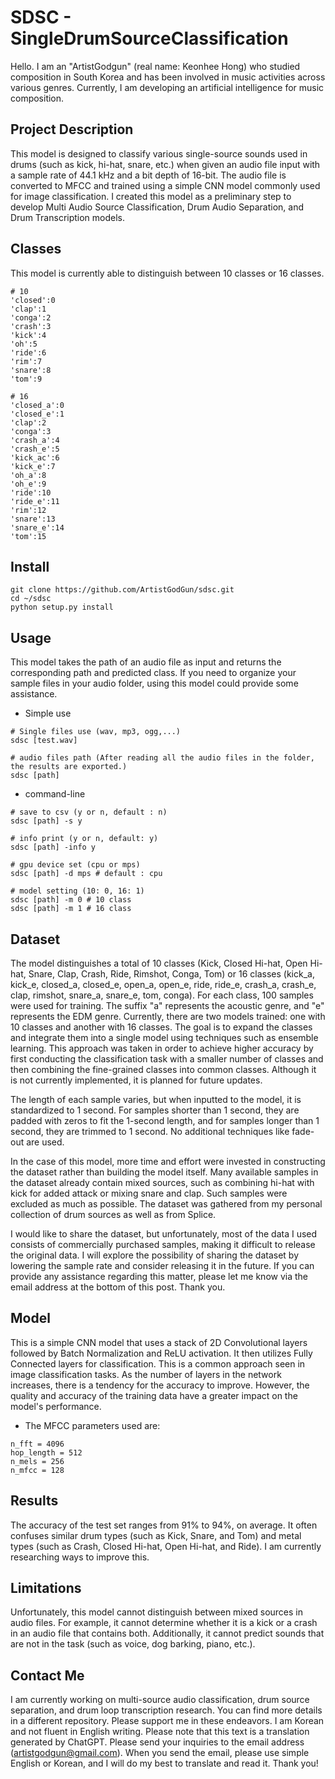 # SDSC - SingleDrumSourceClassification 
Hello. I am an "ArtistGodgun" (real name: Keonhee Hong) who studied composition in South Korea and has been involved in music activities across various genres. Currently, I am developing an artificial intelligence for music composition. 

## Project Description

This model is designed to classify various single-source sounds used in drums (such as kick, hi-hat, snare, etc.) when given an audio file input with a sample rate of 44.1 kHz and a bit depth of 16-bit. The audio file is converted to MFCC and trained using a simple CNN model commonly used for image classification. I created this model as a preliminary step to develop Multi Audio Source Classification, Drum Audio Separation, and Drum Transcription models.

## Classes
This model is currently able to distinguish between 10 classes or 16 classes.
```
# 10
'closed':0
'clap':1
'conga':2
'crash':3
'kick':4
'oh':5
'ride':6
'rim':7
'snare':8
'tom':9
```
```
# 16
'closed_a':0
'closed_e':1
'clap':2
'conga':3
'crash_a':4
'crash_e':5
'kick_ac':6
'kick_e':7
'oh_a':8
'oh_e':9
'ride':10
'ride_e':11
'rim':12
'snare':13
'snare_e':14
'tom':15
```

## Install
```
git clone https://github.com/ArtistGodGun/sdsc.git
cd ~/sdsc
python setup.py install
```

## Usage

This model takes the path of an audio file as input and returns the corresponding path and predicted class. If you need to organize your sample files in your audio folder, using this model could provide some assistance.

* Simple use
```
# Single files use (wav, mp3, ogg,...)
sdsc [test.wav]

# audio files path (After reading all the audio files in the folder, the results are exported.)
sdsc [path]
```

* command-line
```
# save to csv (y or n, default : n)
sdsc [path] -s y

# info print (y or n, default: y)
sdsc [path] -info y

# gpu device set (cpu or mps)
sdsc [path] -d mps # default : cpu

# model setting (10: 0, 16: 1)
sdsc [path] -m 0 # 10 class
sdsc [path] -m 1 # 16 class
```

## Dataset
The model distinguishes a total of 10 classes (Kick, Closed Hi-hat, Open Hi-hat, Snare, Clap, Crash, Ride, Rimshot, Conga, Tom) or 16 classes (kick_a, kick_e, closed_a, closed_e, open_a, open_e, ride, ride_e, crash_a, crash_e, clap, rimshot, snare_a, snare_e, tom, conga). For each class, 100 samples were used for training. The suffix "a" represents the acoustic genre, and "e" represents the EDM genre. Currently, there are two models trained: one with 10 classes and another with 16 classes. The goal is to expand the classes and integrate them into a single model using techniques such as ensemble learning. This approach was taken in order to achieve higher accuracy by first conducting the classification task with a smaller number of classes and then combining the fine-grained classes into common classes. Although it is not currently implemented, it is planned for future updates.

The length of each sample varies, but when inputted to the model, it is standardized to 1 second. For samples shorter than 1 second, they are padded with zeros to fit the 1-second length, and for samples longer than 1 second, they are trimmed to 1 second. No additional techniques like fade-out are used.

In the case of this model, more time and effort were invested in constructing the dataset rather than building the model itself. Many available samples in the dataset already contain mixed sources, such as combining hi-hat with kick for added attack or mixing snare and clap. Such samples were excluded as much as possible. The dataset was gathered from my personal collection of drum sources as well as from Splice.

I would like to share the dataset, but unfortunately, most of the data I used consists of commercially purchased samples, making it difficult to release the original data. I will explore the possibility of sharing the dataset by lowering the sample rate and consider releasing it in the future. If you can provide any assistance regarding this matter, please let me know via the email address at the bottom of this post. Thank you.

## Model
This is a simple CNN model that uses a stack of 2D Convolutional layers followed by Batch Normalization and ReLU activation. It then utilizes Fully Connected layers for classification. This is a common approach seen in image classification tasks. As the number of layers in the network increases, there is a tendency for the accuracy to improve. However, the quality and accuracy of the training data have a greater impact on the model's performance.


* The MFCC parameters used are:
```
n_fft = 4096
hop_length = 512
n_mels = 256
n_mfcc = 128
```

## Results
The accuracy of the test set ranges from 91% to 94%, on average. It often confuses similar drum types (such as Kick, Snare, and Tom) and metal types (such as Crash, Closed Hi-hat, Open Hi-hat, and Ride). I am currently researching ways to improve this.

## Limitations
Unfortunately, this model cannot distinguish between mixed sources in audio files. For example, it cannot determine whether it is a kick or a crash in an audio file that contains both. Additionally, it cannot predict sounds that are not in the task (such as voice, dog barking, piano, etc.).

## Contact Me
I am currently working on multi-source audio classification, drum source separation, and drum loop transcription research. You can find more details in a different repository. Please support me in these endeavors.
I am Korean and not fluent in English writing. Please note that this text is a translation generated by ChatGPT. 
Please send your inquiries to the email address (artistgodgun@gmail.com). When you send the email, please use simple English or Korean, and I will do my best to translate and read it. Thank you!